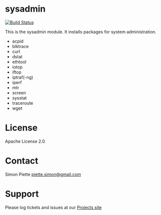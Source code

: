 # sysadmin
[![Build Status](https://travis-ci.org/spiette/puppet-sysadmin.png)](https://travis-ci.org/spiette/puppet-sysadmin)

This is the sysadmin module. It installs packages for system administration.

* acpid
* blktrace
* curl
* dstat
* ethtool
* iotop
* iftop
* iptraf(-ng)
* iperf
* mtr
* screen
* sysstat
* traceroute
* wget

# License
Apache License 2.0

# Contact
Simon Piette <piette.simon@gmail.com>

# Support

Please log tickets and issues at our [Projects site](https://github.com/spiette/puppet-sysadmin)
